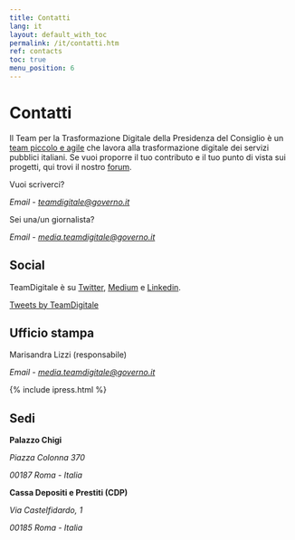 ```yaml
---
title: Contatti
lang: it
layout: default_with_toc
permalink: /it/contatti.htm
ref: contacts
toc: true
menu_position: 6
---
```

# Contatti
Il Team per la Trasformazione Digitale della Presidenza del Consiglio è un [team piccolo e agile](https://teamdigitale.governo.it/it/47-content.htm) che lavora alla trasformazione digitale dei servizi pubblici italiani. Se vuoi proporre il tuo contributo e il tuo punto di vista sui progetti, qui trovi il nostro [forum](https://forum.italia.it/).

Vuoi scriverci?

*Email - [teamdigitale@governo.it](mailto:teamdigitale@governo.it)*


Sei una/un giornalista?

*Email - [media.teamdigitale@governo.it](mailto:media.teamdigitale@governo.it)*



## Social
TeamDigitale è su [Twitter](https://twitter.com/teamdigitaleIT), [Medium](https://medium.com/team-per-la-trasformazione-digitale) e [Linkedin](https://www.linkedin.com/company/15194879/).



<a class="twitter-timeline"  href="https://twitter.com/teamdigitaleIT" data-height="400" >Tweets by TeamDigitale</a>


## Ufficio stampa
Marisandra Lizzi (responsabile)

*Email - media.teamdigitale@governo.it*

{% include ipress.html %}
<div id="content-ipress" data-key="01e87bed-f52e-4d6d-af32-c4ea59fd300a" data-lang="it" data-size="10"></div>
<script type="text/javascript" src="/js/ipress.js"></script>

## Sedi





**Palazzo Chigi**

*Piazza Colonna 370*

*00187 Roma - Italia*


**Cassa Depositi e Prestiti (CDP)**

*Via Castelfidardo, 1*

*00185 Roma - Italia*


